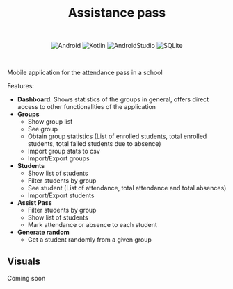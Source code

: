 <div align="center">
  <h1>Assistance pass</h1>
  
  <br>  
  
  ![Android](https://img.shields.io/badge/Android-3DDC84?style=for-the-badge&logo=android&logoColor=white)
  ![Kotlin](https://img.shields.io/badge/Kotlin-0095D5?&style=for-the-badge&logo=kotlin&logoColor=white)
  ![AndroidStudio](https://img.shields.io/badge/Android_Studio-3DDC84?style=for-the-badge&logo=android-studio&logoColor=white)
  ![SQLite](https://img.shields.io/badge/SQLite-07405E?style=for-the-badge&logo=sqlite&logoColor=white)
  
</div>

<br>

Mobile application for the attendance pass in a school

Features:
* **Dashboard**: Shows statistics of the groups in general, offers direct access to other functionalities of the application
* **Groups**
     * Show group list
     * See group
     * Obtain group statistics (List of enrolled students, total enrolled students, total failed students due to absence)
     * Import group stats to csv
     * Import/Export groups
* **Students**
     * Show list of students
     * Filter students by group
     * See student (List of attendance, total attendance and total absences)
     * Import/Export students
* **Assist Pass**
     * Filter students by group
     * Show list of students
     * Mark attendance or absence to each student
* **Generate random**
     * Get a student randomly from a given group

## Visuals
Coming soon
